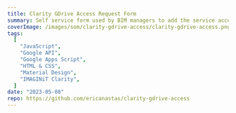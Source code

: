 ```yaml
---
title: Clarity GDrive Access Request Form
summary: Self service form used by BIM managers to add the service account used by IMAGINiT Clarity to their project GDrives
coverImage: /images/som/clarity-gdrive-access/clarity-gdrive-access.png
tags:
  [
    "JavaScript",
    "Google API",
    "Google Apps Script",
    "HTML & CSS",
    "Material Design",
    "IMAGINiT Clarity",
  ]
date: "2023-05-08"
repo: https://github.com/ericanastas/clarity-gdrive-access
---
```

